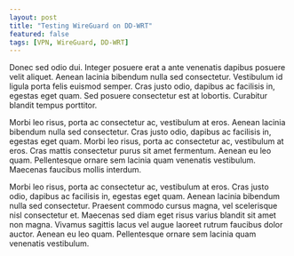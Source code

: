 ```yaml
---
layout: post
title: "Testing WireGuard on DD-WRT"
featured: false
tags: [VPN, WireGuard, DD-WRT]
---
```




<!--more-->


Donec sed odio dui. Integer posuere erat a ante venenatis dapibus posuere velit aliquet. Aenean lacinia bibendum nulla sed consectetur. Vestibulum id ligula porta felis euismod semper. Cras justo odio, dapibus ac facilisis in, egestas eget quam. Sed posuere consectetur est at lobortis. Curabitur blandit tempus porttitor.

Morbi leo risus, porta ac consectetur ac, vestibulum at eros. Aenean lacinia bibendum nulla sed consectetur. Cras justo odio, dapibus ac facilisis in, egestas eget quam. Morbi leo risus, porta ac consectetur ac, vestibulum at eros. Cras mattis consectetur purus sit amet fermentum. Aenean eu leo quam. Pellentesque ornare sem lacinia quam venenatis vestibulum. Maecenas faucibus mollis interdum.

Morbi leo risus, porta ac consectetur ac, vestibulum at eros. Cras justo odio, dapibus ac facilisis in, egestas eget quam. Aenean lacinia bibendum nulla sed consectetur. Praesent commodo cursus magna, vel scelerisque nisl consectetur et. Maecenas sed diam eget risus varius blandit sit amet non magna. Vivamus sagittis lacus vel augue laoreet rutrum faucibus dolor auctor. Aenean eu leo quam. Pellentesque ornare sem lacinia quam venenatis vestibulum.